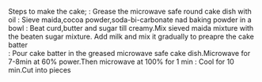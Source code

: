 Steps to make the cake;
: Grease the microwave safe round cake dish with oil
: Sieve maida,cocoa powder,soda-bi-carbonate nad baking powder in a bowl
: Beat curd,butter and sugar till creamy.Mix sieved maida mixture with the          beaten sugar mixture. Add milk and mix it gradually to preapre the cake batter   
: Pour cake batter in the greased microwave safe cake dish.Microwave for 7-8min at
  60% power.Then microwave at 100% for 1 min
: Cool for 10 min.Cut into pieces